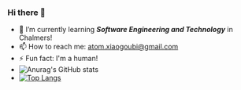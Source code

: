 ### Hi there 👋
- 🌱 I’m currently learning ***Software Engineering and Technology*** in Chalmers!
- 📫 How to reach me: atom.xiaogoubi@gmail.com
- ⚡ Fun fact: I'm a human!
- ![Anurag's GitHub stats](https://github-readme-stats.vercel.app/api?username=Bart1118&show_icons=true&theme=onedark)
- [![Top Langs](https://github-readme-stats.vercel.app/api/top-langs/?username=Bart1118&layout=compact)](https://github.com/anuraghazra/github-readme-stats)
<!--
**sakuraAtomCola/sakuraAtomCola** is a ✨ _special_ ✨ repository because its `README.md` (this file) appears on your GitHub profile.

Here are some ideas to get you started:

- 🔭 I’m currently working on ...
- 🌱 I’m currently learning ...
- 👯 I’m looking to collaborate on ...
- 🤔 I’m looking for help with ...
- 💬 Ask me about ...
- 📫 How to reach me: ...
- 😄 Pronouns: ...
- ⚡ Fun fact: ...
-->
